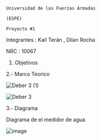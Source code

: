                                                                              Universidad de las Fuerzas Armadas 
                                                                                          (ESPE)
                                                                                        Proyecto #1
Integrantes : Kail Terán , Dilan Rocha

NRC : 10067

1. Objetivos

2.- Marco Teorico

![Deber 3  (1)](https://user-images.githubusercontent.com/117742027/204369428-3531b7f5-cec4-4155-b2ba-5b52a062bb09.jpeg)

![Deber 3 ](https://user-images.githubusercontent.com/117742027/204369445-7d7cd125-c5a8-40de-a23b-50db424e5210.jpeg)

3.- Diagrama 

Diagrama de el medidor de agua

![image](https://user-images.githubusercontent.com/117742027/204372143-c1f0cfe8-31f1-4e3b-9b82-2a04ab2070ba.png)
